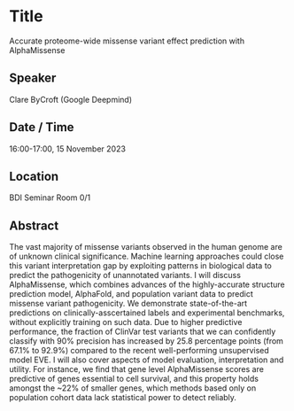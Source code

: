 # Title

Accurate proteome-wide missense variant effect prediction with AlphaMissense 

## Speaker

Clare ByCroft (Google Deepmind)  

## Date / Time

16:00-17:00, 15 November 2023

## Location 

BDI Seminar Room 0/1

## Abstract

The vast majority of missense variants observed in the human genome are of unknown clinical significance. Machine learning approaches could close this variant interpretation gap by exploiting patterns in biological data to predict the pathogenicity of unannotated variants. I will discuss AlphaMissense, which combines advances of the highly-accurate structure prediction model, AlphaFold, and population variant data to predict missense variant pathogenicity. We demonstrate state-of-the-art predictions on clinically-asscertained labels and experimental benchmarks, without explicitly training on such data. Due to higher predictive performance, the fraction of ClinVar test variants that we can confidently classify with 90% precision has increased by 25.8 percentage points (from 67.1% to 92.9%) compared to the recent well-performing unsupervised model EVE. I will also cover aspects of model evaluation, interpretation and utility. For instance, we find that gene level AlphaMissense scores are predictive of genes essential to cell survival, and this property holds amongst the ~22% of smaller genes, which methods based only on population cohort data lack statistical power to detect reliably. 
